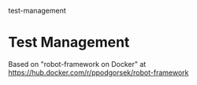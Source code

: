 test-management
# Test Management

Based on "robot-framework on Docker" at https://hub.docker.com/r/ppodgorsek/robot-framework
